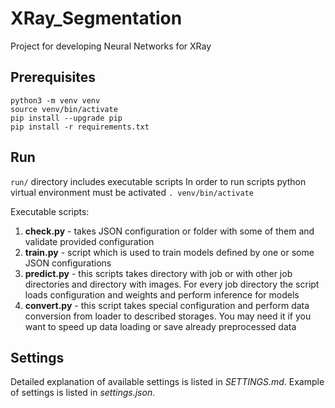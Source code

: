 # XRay_Segmentation
Project for developing Neural Networks for XRay

## Prerequisites
```
python3 -m venv venv
source venv/bin/activate
pip install --upgrade pip
pip install -r requirements.txt
```

## Run
`run/` directory includes executable scripts
In order to run scripts python virtual environment must be activated `. venv/bin/activate`

Executable scripts:
1. **check.py** - takes JSON configuration or folder with some of them and validate provided configuration
2. **train.py** - script which is used to train models defined by one or some JSON configurations
3. **predict.py** - this scripts takes directory with job or with other job directories and directory
with images. For every job directory the script loads configuration and weights and perform
inference for models
4. **convert.py** - this script takes special configuration and perform data conversion from loader
to described storages. You may need it if you want to speed up data loading or save already 
preprocessed data

## Settings
Detailed explanation of available settings is listed in *SETTINGS.md*. 
Example of settings is listed in *settings.json*.